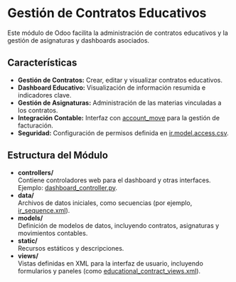 # Gestión de Contratos Educativos

Este módulo de Odoo facilita la administración de contratos educativos y la gestión de asignaturas y dashboards asociados.

## Características

- **Gestión de Contratos:** Crear, editar y visualizar contratos educativos.  
- **Dashboard Educativo:** Visualización de información resumida e indicadores clave.  
- **Gestión de Asignaturas:** Administración de las materias vinculadas a los contratos.  
- **Integración Contable:** Interfaz con [account_move](models/account_move.py) para la gestión de facturación.  
- **Seguridad:** Configuración de permisos definida en [ir.model.access.csv](security/ir.model.access.csv).

## Estructura del Módulo

- **controllers/**  
  Contiene controladores web para el dashboard y otras interfaces. Ejemplo: [dashboard_controller.py](controllers/dashboard_controller.py).
- **data/**  
  Archivos de datos iniciales, como secuencias (por ejemplo, [ir_sequence.xml](data/ir_sequence.xml)).
- **models/**  
  Definición de modelos de datos, incluyendo contratos, asignaturas y movimientos contables.  
- **static/**  
  Recursos estáticos y descripciones.
- **views/**  
  Vistas definidas en XML para la interfaz de usuario, incluyendo formularios y paneles (como [educational_contract_views.xml](views/educational_contract_views.xml)).